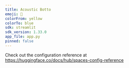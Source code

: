 ```yaml
---
title: Acoustic Botto
emoji: 🐨
colorFrom: yellow
colorTo: blue
sdk: streamlit
sdk_version: 1.33.0
app_file: app.py
pinned: false
---
```


Check out the configuration reference at https://huggingface.co/docs/hub/spaces-config-reference
